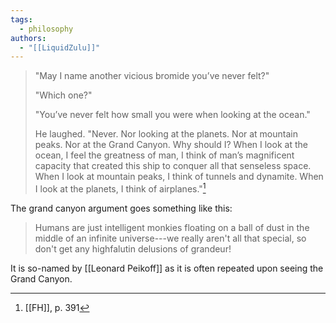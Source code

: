 ```yaml
---
tags:
  - philosophy
authors:
  - "[[LiquidZulu]]"
---
```

>"May I name another vicious bromide you’ve never felt?"
>
>"Which one?"
>
>"You’ve never felt how small you were when looking at the ocean."
>
>He laughed. "Never. Nor looking at the planets. Nor at mountain peaks. Nor at the Grand Canyon. Why should I? When I look at the ocean, I feel the greatness of man, I think of man’s magnificent capacity that created this ship to conquer all that senseless space. When I look at mountain peaks, I think of tunnels and dynamite. When I look at the planets, I think of airplanes."[^1]

The grand canyon argument goes something like this:
>Humans are just intelligent monkies floating on a ball of dust in the middle of an infinite universe---we really aren't all that special, so don't get any highfalutin delusions of grandeur!

It is so-named by [[Leonard Peikoff]] as it is often repeated upon seeing the Grand Canyon.

[^1]: [[FH]], p. 391